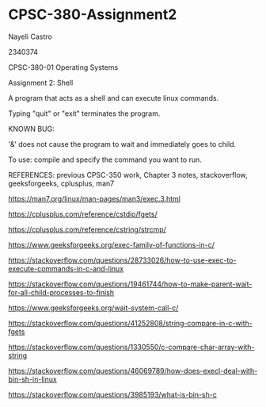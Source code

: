 # CPSC-380-Assignment2

Nayeli Castro

2340374

CPSC-380-01 Operating Systems

Assignment 2: Shell


A program that acts as a shell and can execute linux commands.

Typing "quit" or "exit" terminates the program.

KNOWN BUG:

'&' does not cause the program to wait and immediately goes to child. 


To use: compile and specify the command you want to run. 


REFERENCES: previous CPSC-350 work, Chapter 3 notes, stackoverflow, geeksforgeeks, cplusplus, man7

https://man7.org/linux/man-pages/man3/exec.3.html

https://cplusplus.com/reference/cstdio/fgets/

https://cplusplus.com/reference/cstring/strcmp/

https://www.geeksforgeeks.org/exec-family-of-functions-in-c/

https://stackoverflow.com/questions/28733026/how-to-use-exec-to-execute-commands-in-c-and-linux

https://stackoverflow.com/questions/19461744/how-to-make-parent-wait-for-all-child-processes-to-finish

https://www.geeksforgeeks.org/wait-system-call-c/

https://stackoverflow.com/questions/41252808/string-compare-in-c-with-fgets

https://stackoverflow.com/questions/1330550/c-compare-char-array-with-string

https://stackoverflow.com/questions/46069789/how-does-execl-deal-with-bin-sh-in-linux

https://stackoverflow.com/questions/3985193/what-is-bin-sh-c
